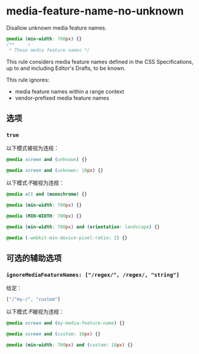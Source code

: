 # media-feature-name-no-unknown

Disallow unknown media feature names.

```css
@media (min-width: 700px) {}
/**     ↑
 * These media feature names */
```

This rule considers media feature names defined in the CSS Specifications, up to and including Editor's Drafts, to be known.

This rule ignores:

-   media feature names within a range context
-   vendor-prefixed media feature names

## 选项

### `true`

以下模式被视为违规：

```css
@media screen and (unknown) {}
```

```css
@media screen and (unknown: 10px) {}
```

以下模式*不*被视为违规：

```css
@media all and (monochrome) {}
```

```css
@media (min-width: 700px) {}
```

```css
@media (MIN-WIDTH: 700px) {}
```

```css
@media (min-width: 700px) and (orientation: landscape) {}
```

```css
@media (-webkit-min-device-pixel-ratio: 2) {}
```

## 可选的辅助选项

### `ignoreMediaFeatureNames: ["/regex/", /regex/, "string"]`

给定：

```js
["/^my-/", "custom"]
```

以下模式*不*被视为违规：

```css
@media screen and (my-media-feature-name) {}
```

```css
@media screen and (custom: 10px) {}
```

```css
@media (min-width: 700px) and (custom: 10px) {}
```
